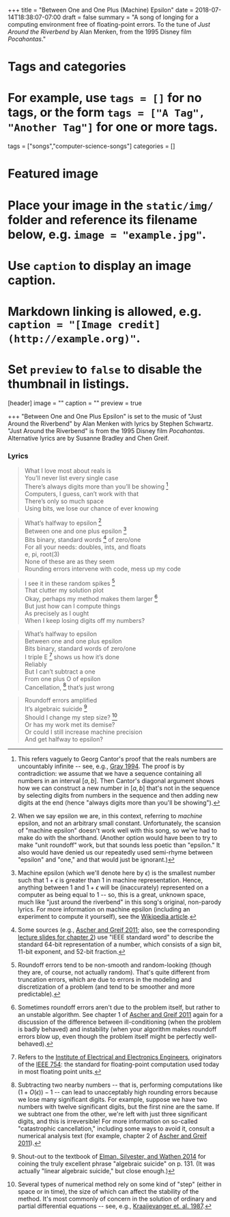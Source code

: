 +++
title = "Between One and One Plus (Machine) Epsilon"
date = 2018-07-14T18:38:07-07:00
draft = false
summary = "A song of longing for a computing environment free of floating-point errors. To the tune of *Just Around the Riverbend* by Alan Menken, from the 1995 Disney film *Pocahontas*."

# Tags and categories
# For example, use `tags = []` for no tags, or the form `tags = ["A Tag", "Another Tag"]` for one or more tags.
tags = ["songs","computer-science-songs"]
categories = []

# Featured image
# Place your image in the `static/img/` folder and reference its filename below, e.g. `image = "example.jpg"`.
# Use `caption` to display an image caption.
#   Markdown linking is allowed, e.g. `caption = "[Image credit](http://example.org)"`.
# Set `preview` to `false` to disable the thumbnail in listings.
[header]
image = ""
caption = ""
preview = true

+++
"Between One and One Plus Epsilon" is set to the music of "Just Around the Riverbend" by Alan Menken with lyrics by Stephen Schwartz. "Just Around the Riverbend" is from the 1995 Disney film *Pocahontas*. Alternative lyrics are by Susanne Bradley and Chen Greif.

### Lyrics

> What I love most about reals is  
> You’ll never list every single case  
> There’s always digits more than you’ll be showing [^1]  
> Computers, I guess, can’t work with that  
> There’s only so much space  
> Using bits, we lose our chance of ever knowing

> What’s halfway to epsilon [^2]  
> Between one and one plus epsilon [^3]   
> Bits binary, standard words [^4] of zero/one  
> For all your needs: doubles, ints, and floats  
> e, pi, root(3)  
> None of these are as they seem  
> Rounding errors intervene with code, mess up my code

> I see it in these random spikes [^5]  
> That clutter my solution plot  
> Okay, perhaps my method makes them larger [^6]  
> But just how can I compute things  
> As precisely as I ought  
> When I keep losing digits off my numbers?

> What’s halfway to epsilon  
> Between one and one plus epsilon  
> Bits binary, standard words of zero/one  
> I triple E [^7] shows us how it’s done  
> Reliably  
> But I can’t subtract a one  
> From one plus O of epsilon  
> Cancellation, [^8] that’s just wrong

> Roundoff errors amplified  
> It’s algebraic suicide [^9]  
> Should I change my step size? [^10]   
> Or has my work met its demise?  
> Or could I still increase machine precision  
> And get halfway to epsilon?


[^1]: This refers vaguely to Georg Cantor's proof that the reals numbers are uncountably infinite -- see, e.g., [Gray 1994](https://www.maa.org/sites/default/files/pdf/upload_library/22/Ford/Gray819-832.pdf). The proof is by contradiction: we assume that we have a sequence containing all numbers in an interval $[a,b]$. Then Cantor's diagonal argument shows how we can construct a new number in $[a,b]$ that's not in the sequence by selecting digits from numbers in the sequence and then adding new digits at the end (hence "always digits more than you'll be showing").  
[^2]: When we say epsilon we are, in this context, referring to *machine* epsilon, and not an arbitrary small constant. Unfortunately, the scansion of "machine epsilon" doesn't work well with this song, so we've had to make do with the shorthand. (Another option would have been to try to make "unit roundoff" work, but that sounds less poetic than "epsilon." It also would have denied us our repeatedly used semi-rhyme between "epsilon" and "one," and that would just be ignorant.)  
[^3]: Machine epsilon (which we'll denote here by $\epsilon$) is the smallest number such that $1 + \epsilon$ is greater than $1$ in machine representation. Hence, anything between $1$ and $1 + \epsilon$ will be (inaccurately) represented on a computer as being equal to $1$ -- so, this is a great, unknown space, much like "just around the  riverbend" in this song's original, non-parody lyrics. For more information on machine epsilon (including an experiment to compute it yourself), see the  [Wikipedia article](https://en.wikipedia.org/wiki/Machine_epsilon).  
[^4]: Some sources (e.g., [Ascher and Greif 2011](http://bookstore.siam.org/cs07/);  also, see the corresponding [lecture slides for chapter 2](https://pdfs.semanticscholar.org/presentation/0470/6dc02ee0f09b04a87ed9d1a0ff5ece44d2bb.pdf)) use "IEEE standard word" to describe the standard 64-bit representation of a number, which consists of a sign bit, 11-bit exponent, and 52-bit fraction.  
[^5]: Roundoff errors tend to be non-smooth and random-looking (though they are, of course, not actually random). That's quite different from truncation errors, which are due to errors in the modeling and discretization of a problem (and tend to be smoother and more predictable).  
[^6]: Sometimes roundoff errors aren't due to the problem itself, but rather to an unstable algorithm. See chapter 1 of [Ascher and Greif 2011](http://bookstore.siam.org/cs07/) again for a discussion of the difference between ill-conditioning (when the problem is badly behaved) and instability (when your algorithm makes roundoff errors blow up, even though the problem itself might be perfectly well-behaved).  
[^7]: Refers to the [Institute of Electrical and Electronics Engineers](https://www.ieee.org/), originators of the [IEEE 754](https://ieeexplore.ieee.org/document/4610935/): the standard for floating-point computation used today in most floating point units.  
[^8]: Subtracting two nearby numbers -- that is, performing computations like $(1 + O(\epsilon)) - 1$ -- can lead to unacceptably high rounding errors because we lose many significant digits. For example, suppose we have two numbers with twelve significant digits, but the first nine are the same. If we subtract one from the other, we're left with just three significant digits, and this is irreversible! For more information on so-called "catastrophic cancellation," including some ways to avoid it, consult a numerical analysis text (for example, chapter 2 of [Ascher and Greif 2011](http://bookstore.siam.org/cs07/)).  
[^9]: Shout-out to the textbook of [Elman, Silvester, and Wathen 2014](https://global.oup.com/academic/product/finite-elements-and-fast-iterative-solvers-9780199678808?cc=ca&lang=en&) for coining the truly excellent phrase "algebraic suicide" on p. 131. (It was actually "linear algebraic suicide," but close enough.)   
[^10]: Several types of numerical method rely on some kind of "step" (either in space or in time), the size of which can affect the stability of the method. It's most commonly of concern in the solution of ordinary and partial differential equations -- see, e.g., [Kraaijevanger et. al. 1987](https://core.ac.uk/download/pdf/82036576.pdf).